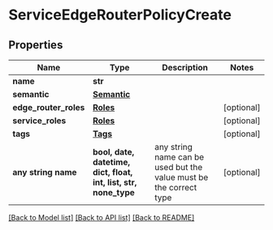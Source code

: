 # ServiceEdgeRouterPolicyCreate


## Properties
Name | Type | Description | Notes
------------ | ------------- | ------------- | -------------
**name** | **str** |  | 
**semantic** | [**Semantic**](Semantic.md) |  | 
**edge_router_roles** | [**Roles**](Roles.md) |  | [optional] 
**service_roles** | [**Roles**](Roles.md) |  | [optional] 
**tags** | [**Tags**](Tags.md) |  | [optional] 
**any string name** | **bool, date, datetime, dict, float, int, list, str, none_type** | any string name can be used but the value must be the correct type | [optional]

[[Back to Model list]](../README.md#documentation-for-models) [[Back to API list]](../README.md#documentation-for-api-endpoints) [[Back to README]](../README.md)


